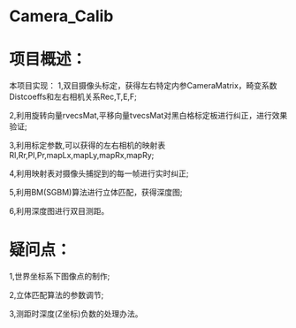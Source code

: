 # Camera_Calib
# 项目概述：
本项目实现：
1,双目摄像头标定，获得左右特定内参CameraMatrix，畸变系数Distcoeffs和左右相机关系Rec,T,E,F;

2,利用旋转向量rvecsMat,平移向量tvecsMat对黑白格标定板进行纠正，进行效果验证;

3,利用标定参数,可以获得的左右相机的映射表Rl,Rr,Pl,Pr,mapLx,mapLy,mapRx,mapRy;

4,利用映射表对摄像头捕捉到的每一帧进行实时纠正;

5,利用BM(SGBM)算法进行立体匹配，获得深度图;

6,利用深度图进行双目测距。
# 疑问点：
1,世界坐标系下图像点的制作;

2,立体匹配算法的参数调节;

3,测距时深度(Z坐标)负数的处理办法。
